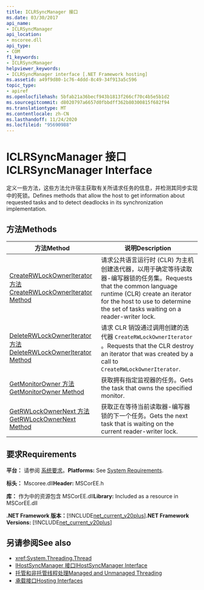 ```yaml
---
title: ICLRSyncManager 接口
ms.date: 03/30/2017
api_name:
- ICLRSyncManager
api_location:
- mscoree.dll
api_type:
- COM
f1_keywords:
- ICLRSyncManager
helpviewer_keywords:
- ICLRSyncManager interface [.NET Framework hosting]
ms.assetid: a49f9d80-1c76-4ddd-8c49-34f913a5c596
topic_type:
- apiref
ms.openlocfilehash: 5bfab21a36becf943b1813f266cf70c4b5e5b1d2
ms.sourcegitcommit: d8020797a6657d0fbbdff362b80300815f682f94
ms.translationtype: MT
ms.contentlocale: zh-CN
ms.lasthandoff: 11/24/2020
ms.locfileid: "95690988"
---
```

# <a name="iclrsyncmanager-interface"></a><span data-ttu-id="76e15-102">ICLRSyncManager 接口</span><span class="sxs-lookup"><span data-stu-id="76e15-102">ICLRSyncManager Interface</span></span>

<span data-ttu-id="76e15-103">定义一些方法，这些方法允许宿主获取有关所请求任务的信息，并检测其同步实现中的死锁。</span><span class="sxs-lookup"><span data-stu-id="76e15-103">Defines methods that allow the host to get information about requested tasks and to detect deadlocks in its synchronization implementation.</span></span>  
  
## <a name="methods"></a><span data-ttu-id="76e15-104">方法</span><span class="sxs-lookup"><span data-stu-id="76e15-104">Methods</span></span>  
  
|<span data-ttu-id="76e15-105">方法</span><span class="sxs-lookup"><span data-stu-id="76e15-105">Method</span></span>|<span data-ttu-id="76e15-106">说明</span><span class="sxs-lookup"><span data-stu-id="76e15-106">Description</span></span>|  
|------------|-----------------|  
|[<span data-ttu-id="76e15-107">CreateRWLockOwnerIterator 方法</span><span class="sxs-lookup"><span data-stu-id="76e15-107">CreateRWLockOwnerIterator Method</span></span>](iclrsyncmanager-createrwlockowneriterator-method.md)|<span data-ttu-id="76e15-108">请求公共语言运行时 (CLR) 为主机创建迭代器，以用于确定等待读取器-编写器锁的任务集。</span><span class="sxs-lookup"><span data-stu-id="76e15-108">Requests that the common language runtime (CLR) create an iterator for the host to use to determine the set of tasks waiting on a reader-writer lock.</span></span>|  
|[<span data-ttu-id="76e15-109">DeleteRWLockOwnerIterator 方法</span><span class="sxs-lookup"><span data-stu-id="76e15-109">DeleteRWLockOwnerIterator Method</span></span>](iclrsyncmanager-deleterwlockowneriterator-method.md)|<span data-ttu-id="76e15-110">请求 CLR 销毁通过调用创建的迭代器 `CreateRWLockOwnerIterator` 。</span><span class="sxs-lookup"><span data-stu-id="76e15-110">Requests that the CLR destroy an iterator that was created by a call to `CreateRWLockOwnerIterator`.</span></span>|  
|[<span data-ttu-id="76e15-111">GetMonitorOwner 方法</span><span class="sxs-lookup"><span data-stu-id="76e15-111">GetMonitorOwner Method</span></span>](iclrsyncmanager-getmonitorowner-method.md)|<span data-ttu-id="76e15-112">获取拥有指定监视器的任务。</span><span class="sxs-lookup"><span data-stu-id="76e15-112">Gets the task that owns the specified monitor.</span></span>|  
|[<span data-ttu-id="76e15-113">GetRWLockOwnerNext 方法</span><span class="sxs-lookup"><span data-stu-id="76e15-113">GetRWLockOwnerNext Method</span></span>](iclrsyncmanager-getrwlockownernext-method.md)|<span data-ttu-id="76e15-114">获取正在等待当前读取器-编写器锁的下一个任务。</span><span class="sxs-lookup"><span data-stu-id="76e15-114">Gets the next task that is waiting on the current reader-writer lock.</span></span>|  
  
## <a name="requirements"></a><span data-ttu-id="76e15-115">要求</span><span class="sxs-lookup"><span data-stu-id="76e15-115">Requirements</span></span>  

 <span data-ttu-id="76e15-116">**平台：** 请参阅 [系统要求](../../get-started/system-requirements.md)。</span><span class="sxs-lookup"><span data-stu-id="76e15-116">**Platforms:** See [System Requirements](../../get-started/system-requirements.md).</span></span>  
  
 <span data-ttu-id="76e15-117">**标头：** Mscoree.dll</span><span class="sxs-lookup"><span data-stu-id="76e15-117">**Header:** MSCorEE.h</span></span>  
  
 <span data-ttu-id="76e15-118">**库：** 作为中的资源包含 MSCorEE.dll</span><span class="sxs-lookup"><span data-stu-id="76e15-118">**Library:** Included as a resource in MSCorEE.dll</span></span>  
  
 <span data-ttu-id="76e15-119">**.NET Framework 版本：**[!INCLUDE[net_current_v20plus](../../../../includes/net-current-v20plus-md.md)]</span><span class="sxs-lookup"><span data-stu-id="76e15-119">**.NET Framework Versions:** [!INCLUDE[net_current_v20plus](../../../../includes/net-current-v20plus-md.md)]</span></span>  
  
## <a name="see-also"></a><span data-ttu-id="76e15-120">另请参阅</span><span class="sxs-lookup"><span data-stu-id="76e15-120">See also</span></span>

- <xref:System.Threading.Thread>
- [<span data-ttu-id="76e15-121">IHostSyncManager 接口</span><span class="sxs-lookup"><span data-stu-id="76e15-121">IHostSyncManager Interface</span></span>](ihostsyncmanager-interface.md)
- <span data-ttu-id="76e15-122">[托管和非托管线程处理](/previous-versions/dotnet/netframework-4.0/5s8ee185(v=vs.100))</span><span class="sxs-lookup"><span data-stu-id="76e15-122">[Managed and Unmanaged Threading](/previous-versions/dotnet/netframework-4.0/5s8ee185(v=vs.100))</span></span>
- [<span data-ttu-id="76e15-123">承载接口</span><span class="sxs-lookup"><span data-stu-id="76e15-123">Hosting Interfaces</span></span>](hosting-interfaces.md)
